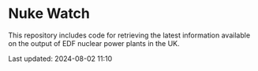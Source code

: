 # Nuke Watch

This repository includes code for retrieving the latest information available on the output of EDF nuclear power plants in the UK.

Last updated: 2024-08-02 11:10